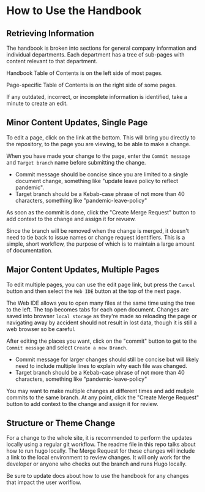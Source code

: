 # How to Use the Handbook

## Retrieving Information

The handbook is broken into sections for general company information and individual departments.  Each department has a tree of sub-pages with content relevant to that department.

Handbook Table of Contents is on the left side of most pages.

Page-specific Table of Contents is on the right side of some pages.

If any outdated, incorrect, or incomplete information is identified, take a minute to create an edit.

## Minor Content Updates, Single Page

To edit a page, click on the link at the bottom. This will bring you directly to the repository, to the page you are viewing, to be able to make a change.

When you have made your change to the page, enter the `Commit message` and `Target branch` name before submitting the change.

*  Commit message should be concise since you are limited to a single document change, something like "update leave policy to reflect pandemic".
*  Target branch should be a Kebab-case phrase of not more than 40 characters, something like "pandemic-leave-policy"

As soon as the commit is done, click the "Create Merge Request" button to add context to the change and assign it for revuew.

Since the branch will be removed when the change is merged, it doesn't need to tie back to issue names or change request identifiers. This is a simple, short workflow, the purpose of which is to maintain a large amount of documentation.

## Major Content Updates, Multiple Pages

To edit multiple pages, you can use the edit page link, but press the `Cancel` button and then select the `Web IDE` button at the top of the next page.

The Web IDE allows you to open many files at the same time using the tree to the left. The top becomes tabs for each open document.  Changes are saved into browser `local storage` as they're made so reloading the page or navigating away by accident should not result in lost data, though it is still a web browser so be careful.

After editing the places you want, click on the "commit" button to get to the `Commit message` and select `Create a new Branch`.

*  Commit message for larger changes should still be concise but will likely need to include multiple lines to explain why each file was changed.
*  Target branch should be a Kebab-case phrase of not more than 40 characters, something like "pandemic-leave-policy"

You may want to make multiple changes at different times and add muliple commits to the same branch.
At any point, click the "Create Merge Request" button to add context to the change and assign it for review.

## Structure or Theme Change

For a change to the whole site, it is recommended to perform the updates locally using a regular git workflow. The readme file in this repo talks about how to run hugo locally. The Merge Request for these changes will include a link to the local environment to review changes. It will only work for the developer or anyone who checks out the branch and runs Hugo locally.

Be sure to update docs about how to use the handbook for any changes that impact the user worlflow.